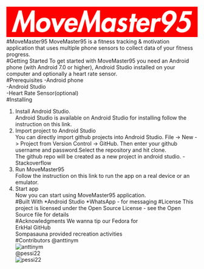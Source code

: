 ![Logo](readme_assets/MoveMaster95.png)  
#MoveMaster95
MoveMaster95 is a fitness tracking & motivation application that uses multiple phone sensors to collect data of your fitness progress.  
#Getting Started
To get started with MoveMaster95 you need an Android phone (with Android 7.0 or higher), Android Studio installed on your computer and optionally a heart rate sensor.  
#Prerequisites
-Android phone  
-Android Studio  
-Heart Rate Sensor(optional)  
#Installing
1. Install Android Studio.  
Android Studio is available on Android Studio for installing follow the instruction on this link.  
2. Import project to Android Studio  
You can directly import github projects into Android Studio. File -> New -> Project from Version Control -> GitHub. Then enter your github username and password.Select the repository and hit clone.  
The github repo will be created as a new project in android studio. - Stackoverflow  
3. Run MoveMaster95  
Follow the instruction on this link to run the app on a real device or an emulator.  
4. Start app  
Now you can start using MoveMaster95 application.  
#Built With
*Android Studio
*WhatsApp - for messaging
#License
This project is licensed under the Open Source License - see the Open Source file for details  
#Acknowledgments
We wanna tip our Fedora for  
ErkHal GitHub  
Sompasauna provided recreation activities  
#Contributors
@anttinym  
![anttinym](https://avatars0.githubusercontent.com/u/33100455?s=460&v=4)  
@pessi22  
![pessi22](https://avatars2.githubusercontent.com/u/33121987?s=460&v=4)  
